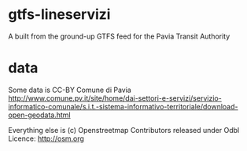 gtfs-lineservizi
================

A built from the ground-up GTFS feed for the Pavia Transit Authority


data
================

Some data is CC-BY Comune di Pavia http://www.comune.pv.it/site/home/dai-settori-e-servizi/servizio-informatico-comunale/s.i.t.-sistema-informativo-territoriale/download-open-geodata.html

Everything else is (c) Openstreetmap Contributors released under Odbl Licence: http://osm.org
